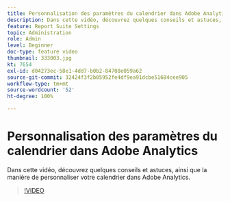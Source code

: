```yaml
---
title: Personnalisation des paramètres du calendrier dans Adobe Analytics
description: Dans cette vidéo, découvrez quelques conseils et astuces, ainsi que la manière de personnaliser votre calendrier dans Adobe Analytics.
feature: Report Suite Settings
topic: Administration
role: Admin
level: Beginner
doc-type: feature video
thumbnail: 333003.jpg
kt: 7654
exl-id: d04273ec-58e1-4dd7-b0b2-84708e059a62
source-git-commit: 32424f3f2b05952fe4df9ea91dcbe51684cee905
workflow-type: tm+mt
source-wordcount: '52'
ht-degree: 100%

---
```


# Personnalisation des paramètres du calendrier dans Adobe Analytics

Dans cette vidéo, découvrez quelques conseils et astuces, ainsi que la manière de personnaliser votre calendrier dans Adobe Analytics.

>[!VIDEO](https://video.tv.adobe.com/v/333003/?quality=12&learn=on)
